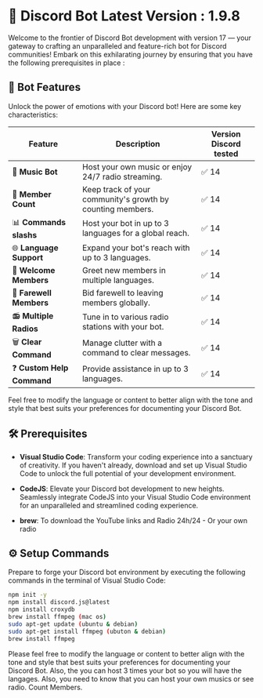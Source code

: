 # 🚀 Discord Bot Latest Version : 1.9.8

Welcome to the frontier of Discord Bot development with version 17 — your gateway to crafting an unparalleled and feature-rich bot for Discord communities! Embark on this exhilarating journey by ensuring that you have the following prerequisites in place : 

## 🚦 Bot Features

Unlock the power of emotions with your Discord bot! Here are some key characteristics:

| Feature           | Description                   | Version Discord tested |
| ----------------- | ----------------------------- | ------- |
| 🎵 **Music Bot**   | Host your own music or enjoy 24/7 radio streaming. | ✅ 14 |
| 👥 **Member Count**| Keep track of your community's growth by counting members. | ✅ 14 |
| 📊 **Commands slashs** | Host your bot in up to 3 languages for a global reach. | ✅ 14 |
| 🌐 **Language Support** | Expand your bot's reach with up to 3 languages. | ✅ 14 |
| 👋 **Welcome Members** | Greet new members in multiple languages. | ✅ 14 |
| 👋 **Farewell Members** | Bid farewell to leaving members globally. | ✅ 14 |
| 📻 **Multiple Radios** | Tune in to various radio stations with your bot. | ✅ 14 |
| 🗑️ **Clear Command** | Manage clutter with a command to clear messages. | ✅ 14 |
| ❓ **Custom Help Command** | Provide assistance in up to 3 languages. | ✅ 14 |

Feel free to modify the language or content to better align with the tone and style that best suits your preferences for documenting your Discord Bot.


## 🛠️ Prerequisites

- **Visual Studio Code**: Transform your coding experience into a sanctuary of creativity. If you haven't already, download and set up Visual Studio Code to unlock the full potential of your development environment.

- **CodeJS**: Elevate your Discord bot development to new heights. Seamlessly integrate CodeJS into your Visual Studio Code environment for an unparalleled and streamlined coding experience.

- **brew**: To download the YouTube links and Radio 24h/24 - Or your own radio


## ⚙️ Setup Commands

Prepare to forge your Discord bot environment by executing the following commands in the terminal of Visual Studio Code:

```bash
npm init -y
npm install discord.js@latest
npm install croxydb
brew install ffmpeg (mac os)
sudo apt-get update (ubuntu & debian)
sudo apt-get install ffmpeg (ubuton & debian)
brew install ffmpeg
```

Please feel free to modify the language or content to better align with the tone and style that best suits your preferences for documenting your Discord Bot.
Also, the you can host 3 times your bot so you will have the langages. Also, you need to know that you can host your own musics or see radio. Count Members. 
